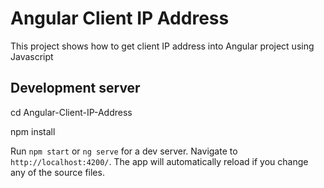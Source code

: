 # Angular Client IP Address

This project shows how to get client IP address into Angular project using Javascript

## Development server


cd Angular-Client-IP-Address

npm install

Run `npm start` or `ng serve` for a dev server. Navigate to `http://localhost:4200/`. The app will automatically reload if you change any of the source files.



